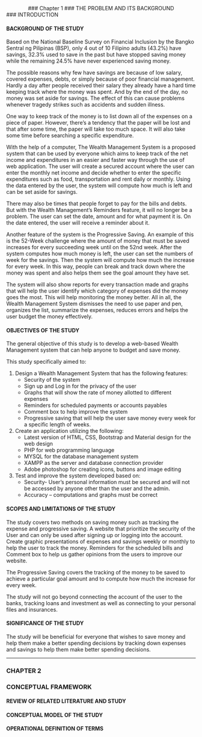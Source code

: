 <center>
### Chapter 1
### THE PROBLEM AND ITS BACKGROUND
</center>
### INTRODUCTION

#### BACKGROUND OF THE STUDY

Based on the National Baseline Survey on Financial Inclusion by the Bangko Sentral ng Pilipinas (BSP), only 4 out of 10 Filipino adults (43.2%) have savings, 32.3% used to save in the past but have stopped saving money while the remaining 24.5% have never experienced saving money. 

The possible reasons why few have savings are because of low salary, covered expenses, debts, or simply because of poor financial management. Hardly a day after people received their salary they already have a hard time keeping track where the money was spent. And by the end of the day, no money was set aside for savings. The effect of this can cause problems whenever tragedy strikes such as accidents and sudden illness. 

One way to keep track of the money is to list down all of the expenses on a piece of paper. However, there’s a tendency that the paper will be lost and that after some time, the paper will take too much space. It will also take some time before searching a specific expenditure. 

With the help of a computer, The Wealth Management System is a proposed system that can be used by everyone which aims to keep track of the net income and expenditures in an easier and faster way through the use of web application. The user will create a secured account where the user can enter the monthly net income and decide whether to enter the specific expenditures such as food, transportation and rent daily or monthly. Using the data entered by the user, the system will compute how much is left and can be set aside for savings. 

There may also be times that people forget to pay for the bills and debts. But with the Wealth Management’s Reminders feature, it will no longer be a problem. The user can set the date, amount and for what payment it is. On the date entered, the user will receive a reminder about it. 

Another feature of the system is the Progressive Saving. An example of this is the 52-Week challenge where the amount of money that must be saved increases for every succeeding week until on the 52nd week. After the system computes how much money is left, the user can set the numbers of week for the savings. Then the system will compute how much the increase for every week. In this way, people can break and track down where the money was spent and also helps them see the goal amount they have set.

The system will also show reports for every transaction made and graphs that will help the user identify which category of expenses did the money goes the most. This will help monitoring the money better. All in all, the Wealth Management System dismisses the need to use paper and pen, organizes the list, summarize the expenses, reduces errors and helps the user budget the money effectively.
	
#### OBJECTIVES OF THE STUDY

The general objective of this study is to develop a web-based Wealth Management system that can help anyone to budget and save money.

This study specifically aimed to:

1.	Design a Wealth Management System that has the following features:
	*	Security of the system
	*	Sign up and Log in for the privacy of the user
	*	Graphs that will show the rate of money allotted to different expenses
	*	Reminders for scheduled payments or accounts payables
	*	Comment box to help improve the system
	*	Progressive saving that will help the user save money every week for a specific length of weeks.
2.	Create an application utilizing the following:
	*	Latest version of HTML, CSS, Bootstrap and Material design for the web design
	*	PHP for web programming language
	*	MYSQL for the database management system
	*	XAMPP as the server and database connection provider
	*	Adobe photoshop for creating icons, buttons and image editing
3.	Test and improve the system developed based on:
	*	Security- User’s personal information must be secured and will not be accessed by anyone other than the user and the admin.
	*	Accuracy – computations and graphs must be correct

#### SCOPES AND LIMITATIONS OF THE STUDY

The study covers two methods on saving money such as tracking the expense and progressive saving. A website that prioritize the security of the User and can only be used after signing up or logging into the account. Create graphic presentations of expenses and savings weekly or monthly to help the user to track the money. Reminders for the scheduled bills and Comment box to help us gather opinions from the users to improve our website.

The Progressive Saving covers the tracking of the money to be saved to achieve a particular goal amount and to compute how much the increase for every week. 

The study will not go beyond connecting the account of the user to the banks, tracking loans and investment as well as connecting to your personal files and insurances.

#### SIGNIFICANCE OF THE STUDY

The study will be beneficial for everyone that wishes to save money and help them make a better spending decisions by tracking down expenses and savings to help them make better spending decisions.

_____

### CHAPTER 2
### CONCEPTUAL FRAMEWORK

#### REVIEW OF RELATED LITERATURE AND STUDY
#### CONCEPTUAL MODEL OF THE STUDY
#### OPERATIONAL DEFINITION OF TERMS
